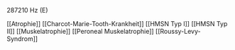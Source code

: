 287210 Hz (E)

[[Atrophie]]
[[Charcot-Marie-Tooth-Krankheit]]
[[HMSN Typ I]]
[[HMSN Typ II]]
[[Muskelatrophie]]
[[Peroneal Muskelatrophie]]
[[Roussy-Levy-Syndrom]]